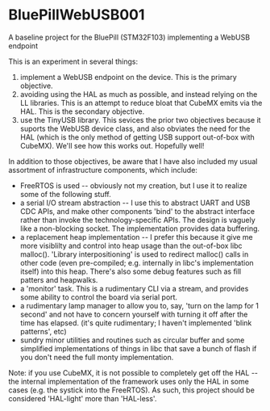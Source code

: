 # BluePillWebUSB001
A baseline project for the BluePill (STM32F103) implementing a WebUSB endpoint

This is an experiment in several things:

1) implement a WebUSB endpoint on the device.  This is the primary objective.
1) avoiding using the HAL as much as possible, and instead relying on the LL libraries.  This is an attempt to reduce bloat that CubeMX emits via the HAL.  This is the secondary objective.
1) use the TinyUSB library.  This sevices the prior two objectives because it suports the WebUSB device class, and also obviates the need for the HAL (which is the only method of getting USB support out-of-box with CubeMX).  We'll see how this works out.  Hopefully well!

In addition to those objectives, be aware that I have also included my usual assortment of infrastructure components, which include:

* FreeRTOS is used -- obviously not my creation, but I use it to realize some of the following stuff.
* a serial I/O stream abstraction -- I use this to abstract UART and USB CDC APIs, and make other components 'bind' to the abstract interface rather than invoke the technology-specific APIs.  The design is vaguely like a non-blocking socket.  The implementation provides data buffering.
* a replacement heap implementation -- I prefer this because it give me more visiblilty and control into heap usage than the out-of-box libc malloc().  'Library interpositioning' is used to redirect malloc() calls in other code (even pre-compiled; e.g. internally in libc's implementation itself) into this heap.  There's also some debug features such as fill patters and heapwalks.
* a 'monitor' task.  This is a rudimentary CLI via a stream, and provides some ability to control the board via serial port.
* a rudimentary lamp manager to allow you to, say, 'turn on the lamp for 1 second' and not have to concern yourself with turning it off after the time has elapsed.  (it's quite rudimentary; I haven't implemented 'blink patterns', etc)
* sundry minor utilities and routines such as circular buffer and some simplified implementations of things in libc that save a bunch of flash if you don't need the full monty implementation.

Note:  if you use CubeMX, it is not possible to completely get off the HAL -- the internal implementation of the framework uses only the HAL in some cases (e.g. the systick into the FreeRTOS).  As such, this project should be considered 'HAL-light' more than 'HAL-less'.
